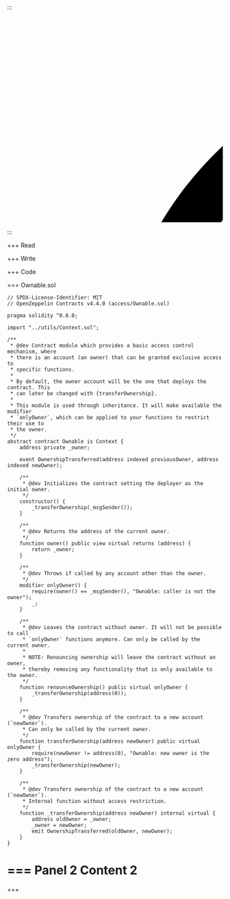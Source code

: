 <style>
ul#menu li {
  display:inline;
}
</style>

:::
<ul id="menu">
  <li><svg id="Ebene_2" class="" data-name="Ebene 2" xmlns="http://www.w3.org/2000/svg" viewBox="0 0 24 24"><path d="M91.84,35a.09.09,0,0,1-.1-.07,41,41,0,0,0-79.48,0,.09.09,0,0,1-.1.07C9.45,35,1,35.35,1,42.53c0,8.56,1,16,6,20.32,2.16,1.85,5.81,2.3,9.27,2.22a44.4,44.4,0,0,0,6.45-.68.09.09,0,0,0,.06-.15A34.81,34.81,0,0,1,17,45c0-.1,0-.21,0-.31a35,35,0,0,1,70,0c0,.1,0,.21,0,.31a34.81,34.81,0,0,1-5.78,19.24.09.09,0,0,0,.06.15,44.4,44.4,0,0,0,6.45.68c3.46.08,7.11-.37,9.27-2.22,5-4.27,6-11.76,6-20.32C103,35.35,94.55,35,91.84,35Z"></path><path d="M52,74,25.4,65.13a.1.1,0,0,0-.1.17L51.93,91.93a.1.1,0,0,0,.14,0L78.7,65.3a.1.1,0,0,0-.1-.17L52,74A.06.06,0,0,1,52,74Z"></path><path d="M75.68,46.9,82,45a.09.09,0,0,0,.08-.09,29.91,29.91,0,0,0-.87-6.94.11.11,0,0,0-.09-.08l-6.43-.58a.1.1,0,0,1-.06-.18l4.78-4.18a.13.13,0,0,0,0-.12,30.19,30.19,0,0,0-3.65-6.07.09.09,0,0,0-.11,0l-5.91,2a.1.1,0,0,1-.12-.14L72.19,23a.11.11,0,0,0,0-.12,29.86,29.86,0,0,0-5.84-4.13.09.09,0,0,0-.11,0l-4.47,4.13a.1.1,0,0,1-.17-.07l.09-6a.1.1,0,0,0-.07-.1,30.54,30.54,0,0,0-7-1.47.1.1,0,0,0-.1.07l-2.38,5.54a.1.1,0,0,1-.18,0l-2.37-5.54a.11.11,0,0,0-.11-.06,30,30,0,0,0-7,1.48.12.12,0,0,0-.07.1l.08,6.05a.09.09,0,0,1-.16.07L37.8,18.76a.11.11,0,0,0-.12,0,29.75,29.75,0,0,0-5.83,4.13.11.11,0,0,0,0,.12l2.59,5.6a.11.11,0,0,1-.13.14l-5.9-2a.11.11,0,0,0-.12,0,30.23,30.23,0,0,0-3.62,6.08.11.11,0,0,0,0,.12l4.79,4.19a.1.1,0,0,1-.06.17L23,37.91a.1.1,0,0,0-.09.07A29.9,29.9,0,0,0,22,44.92a.1.1,0,0,0,.07.1L28.4,47a.1.1,0,0,1,0,.18l-5.84,3.26a.16.16,0,0,0,0,.11,30.17,30.17,0,0,0,2.1,6.76c.32.71.67,1.4,1,2.08a.1.1,0,0,0,.06,0L52,68.16H52l26.34-8.78a.1.1,0,0,0,.06-.05,30.48,30.48,0,0,0,3.11-8.88.1.1,0,0,0-.05-.11l-5.83-3.26A.1.1,0,0,1,75.68,46.9Z"></path></svg>
</li>
</ul> 
:::

+++ Read

+++ Write

+++ Code

=== Ownable.sol 
``` 
// SPDX-License-Identifier: MIT
// OpenZeppelin Contracts v4.4.0 (access/Ownable.sol)

pragma solidity ^0.8.0;

import "../utils/Context.sol";

/**
 * @dev Contract module which provides a basic access control mechanism, where
 * there is an account (an owner) that can be granted exclusive access to
 * specific functions.
 *
 * By default, the owner account will be the one that deploys the contract. This
 * can later be changed with {transferOwnership}.
 *
 * This module is used through inheritance. It will make available the modifier
 * `onlyOwner`, which can be applied to your functions to restrict their use to
 * the owner.
 */
abstract contract Ownable is Context {
    address private _owner;

    event OwnershipTransferred(address indexed previousOwner, address indexed newOwner);

    /**
     * @dev Initializes the contract setting the deployer as the initial owner.
     */
    constructor() {
        _transferOwnership(_msgSender());
    }

    /**
     * @dev Returns the address of the current owner.
     */
    function owner() public view virtual returns (address) {
        return _owner;
    }

    /**
     * @dev Throws if called by any account other than the owner.
     */
    modifier onlyOwner() {
        require(owner() == _msgSender(), "Ownable: caller is not the owner");
        _;
    }

    /**
     * @dev Leaves the contract without owner. It will not be possible to call
     * `onlyOwner` functions anymore. Can only be called by the current owner.
     *
     * NOTE: Renouncing ownership will leave the contract without an owner,
     * thereby removing any functionality that is only available to the owner.
     */
    function renounceOwnership() public virtual onlyOwner {
        _transferOwnership(address(0));
    }

    /**
     * @dev Transfers ownership of the contract to a new account (`newOwner`).
     * Can only be called by the current owner.
     */
    function transferOwnership(address newOwner) public virtual onlyOwner {
        require(newOwner != address(0), "Ownable: new owner is the zero address");
        _transferOwnership(newOwner);
    }

    /**
     * @dev Transfers ownership of the contract to a new account (`newOwner`).
     * Internal function without access restriction.
     */
    function _transferOwnership(address newOwner) internal virtual {
        address oldOwner = _owner;
        _owner = newOwner;
        emit OwnershipTransferred(oldOwner, newOwner);
    }
}
```
=== Panel 2
Content 2
===

+++
